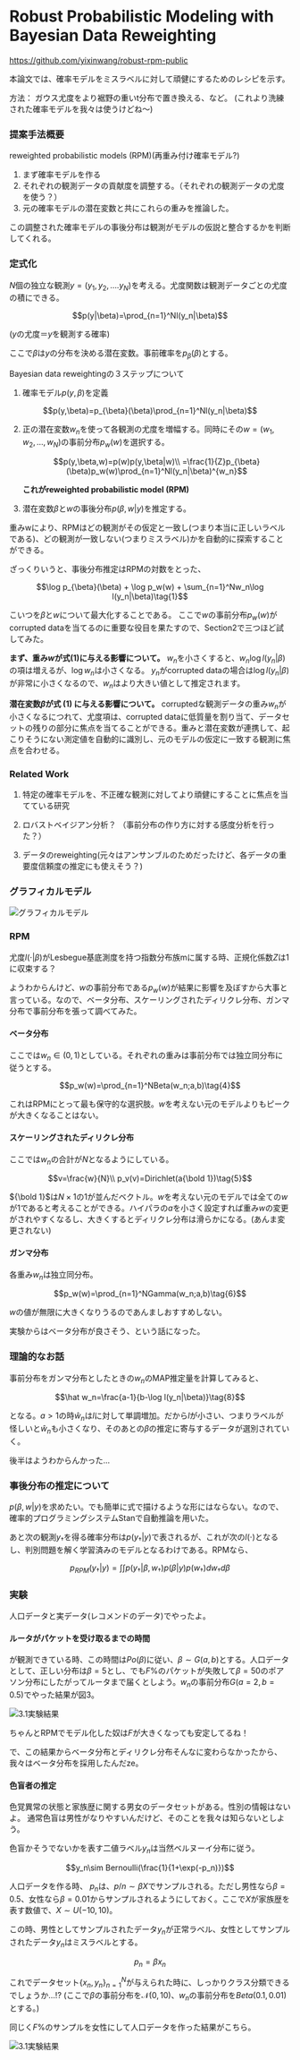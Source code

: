 # Robust Probabilistic Modeling with Bayesian Data Reweighting

https://github.com/yixinwang/robust-rpm-public

<!-- 各観測の尤度を重みに上げ、データから潜在変数と重みの両方を推論することである。 -->

本論文では、確率モデルをミスラベルに対して頑健にするためのレシピを示す。

方法：
ガウス尤度をより裾野の重いt分布で置き換える、など。
(これより洗練された確率モデルを我々は使うけどね〜)

### 提案手法概要
reweighted probabilistic models (RPM)(再重み付け確率モデル?)

1. まず確率モデルを作る
2. それぞれの観測データの貢献度を調整する。（それぞれの観測データの尤度を使う？）
3. 元の確率モデルの潜在変数と共にこれらの重みを推論した。

この調整された確率モデルの事後分布は観測がモデルの仮説と整合するかを判断してくれる。

### 定式化
$N$個の独立な観測$y=(y_1,y_2,\dots.y_N)$を考える。尤度関数は観測データごとの尤度の積にできる。
```math
p(y|\beta)=\prod_{n=1}^Nl(y_n|\beta)
```
($y$の尤度＝$y$を観測する確率)

ここで$\beta$は$y$の分布を決める潜在変数。事前確率を$p_{\beta}(\beta)$とする。

Bayesian data reweightingの３ステップについて
1. 確率モデル$p(y,\beta)$を定義
```math
p(y,\beta)=p_{\beta}(\beta)\prod_{n=1}^Nl(y_n|\beta)
```
2. 正の潜在変数$w_n$を使って各観測の尤度を増幅する。同時にその$w=(w_1,w_2,\dots,w_N)$の事前分布$p_w(w)$を選択する。
   ```math
   p(y,\beta,w)=p(w)p(y,\beta|w)\\
   =\frac{1}{Z}p_{\beta}(\beta)p_w(w)\prod_{n=1}^Nl(y_n|\beta)^{w_n}
   ```
   **これがreweighted probabilistic model (RPM)**

3. 潜在変数$\beta$と$w$の事後分布$p(\beta,w|y)$を推定する。


重みwにより、RPMはどの観測がその仮定と一致し(つまり本当に正しいラベルである)、どの観測が一致しない(つまりミスラベル)かを自動的に探索することができる。

ざっくりいうと、事後分布推定はRPMの対数をとった、
```math
\log p_{\beta}(\beta) + \log p_w(w) + \sum_{n=1}^Nw_n\log l(y_n|\beta)\tag{1}
```
こいつを$\beta$と$w$について最大化することである。
ここで$w$の事前分布$p_w(w)$がcorrupted dataを当てるのに重要な役目を果たすので、Section2で三つほど試してみた。


**まず、重み$w$が式(1)に与える影響について。** $w_n$を小さくすると、$w_n\log l(y_n|\beta)$の項は増えるが、$\log w_n$は小さくなる。
$y_n$がcorrupted dataの場合は$\log l(y_n|\beta)$が非常に小さくなるので、$w_n$はより大きい値として推定されます。


**潜在変数$\beta$が式 (1) に与える影響について。** corruptedな観測データの重み$w_n$が小さくなるにつれて、尤度項は、corrupted dataに低質量を割り当て、データセットの残りの部分に焦点を当てることができる。重みと潜在変数が連携して、起こりそうにない測定値を自動的に識別し、元のモデルの仮定に一致する観測に焦点を合わせる。

### Related Work

1. 特定の確率モデルを、不正確な観測に対してより頑健にすることに焦点を当てている研究

2. ロバストベイジアン分析？
   （事前分布の作り方に対する感度分析を行った？）
3. データのreweighting(元々はアンサンブルのためだったけど、各データの重要度信頼度の推定にも使えそう？)

### グラフィカルモデル
<p><img src="./images/GraphicalModel.png" alt="グラフィカルモデル" /></p> 


### RPM

尤度$l(\cdot|\beta)$がLesbegue基底測度を持つ指数分布族mに属する時、正規化係数$Z$は$1$に収束する？

ようわからんけど、$w$の事前分布である$p_w(w)$が結果に影響を及ぼすから大事と言っている。なので、ベータ分布、スケーリングされたディリクレ分布、ガンマ分布で事前分布を張って調べてみた。

#### ベータ分布
ここでは$w_n\in(0,1)$としている。それぞれの重みは事前分布では独立同分布に従うとする。
```math
p_w(w)=\prod_{n=1}^NBeta(w_n;a,b)\tag{4}
```
これはRPMにとって最も保守的な選択肢。$w$を考えない元のモデルよりもピークが大きくなることはない。

#### スケーリングされたディリクレ分布
ここでは$w_n$の合計が$N$となるようにしている。
```math
v=\frac{w}{N}\\
p_v(v)=Dirichlet(a{\bold 1})\tag{5}
```
${\bold 1}$は$N\times 1$の$1$が並んだベクトル。$w$を考えない元のモデルでは全ての$w$が$1$であると考えることができる。ハイパラの$a$を小さく設定すれば重み$w$の変更がされやすくなるし、大きくするとディリクレ分布は滑らかになる。(あんま変更されない)

#### ガンマ分布
各重み$w_n$は独立同分布。
```math
p_w(w)=\prod_{n=1}^NGamma(w_n;a,b)\tag{6}
```
$w$の値が無限に大きくなりうるのであんましおすすめしない。

実験からはベータ分布が良さそう、という話になった。

### 理論的なお話
事前分布をガンマ分布としたときの$w_n$のMAP推定量を計算してみると、
```math
\hat w_n=\frac{a-1}{b-\log l(y_n|\beta)}\tag{8}
```
となる。$a>1$の時$\hat w_n$は$l$に対して単調増加。だから$l$が小さい、つまりラベルが怪しいと$\hat w_n$も小さくなり、そのあとの$\beta$の推定に寄与するデータが選別されていく。

後半はようわからんかった...

### 事後分布の推定について
$p(\beta,w|y)$を求めたい。でも簡単に式で描けるような形にはならない。なので、確率的プログラミングシステムStanで自動推論を用いた。

あと次の観測$y_{\dag}$を得る確率分布は$p(y_{\dag}|y)$で表されるが、これが次の$l(\cdot)$となるし、判別問題を解く学習済みのモデルとなるわけである。RPMなら、
```math
p_{RPM}(y_{\dag}|y)=\int\int p(y_{\dag}|\beta,w_{\dag})p(\beta|y)p(w_{\dag})dw_{\dag}d\beta
```

### 実験
人口データと実データ(レコメンドのデータ)でやったよ。

#### ルータがパケットを受け取るまでの時間

が観測できている時、この時間は$Po(\beta)$に従い、$\beta\sim G(a,b)$とする。人口データとして、正しい分布は$\beta=5$とし、でも$F\%$のパケットが失敗して$\beta=50$のポアソン分布にしたがってルータまで届くとしよう。$w_n$の事前分布$G(a=2,b=0.5)$でやった結果が図3。

<p><img src="./images/PoissonRPM.png" alt="3.1実験結果" /></p> 

ちゃんとRPMでモデル化した奴は$F$が大きくなっても安定してるね！

で、この結果からベータ分布とディリクレ分布そんなに変わらなかったから、我々はベータ分布を採用したんだze。


#### 色盲者の推定
色覚異常の状態と家族歴に関する男女のデータセットがある。性別の情報はないよ。
通常色盲は男性がなりやすいんだけど、そのことを我々は知らないとしよう。

色盲かそうでないかを表す二値ラベル$y_n$は当然ベルヌーイ分布に従う。
```math
y_n\sim Bernoulli(\frac{1}{1+\exp(-p_n)})
```
人口データを作る時、
$p_n$は、$p/n\sim\beta X$でサンプルされる。ただし男性なら$\beta=0.5$、女性なら$\beta=0.01$からサンプルされるようにしておく。ここで$X$が家族歴を表す数値で、$X\sim U(-10,10)$。

この時、男性としてサンプルされたデータ$y_n$が正常ラベル、女性としてサンプルされたデータ$y_n$はミスラベルとする。
```math
p_n=\beta x_n
```
これでデータセット$\{x_n,y_n\}_{n=1}^N$が与えられた時に、しっかりクラス分類できるでしょうか...!?
(ここで$\beta$の事前分布を$\mathcal{N}(0,10)$、$w_n$の事前分布を$Beta(0.1,0.01)$とする。)

同じく$F\%$のサンプルを女性にして人口データを作った結果がこちら。


<p><img src="./images/logisticRPM.png" alt="3.1実験結果" /></p> 